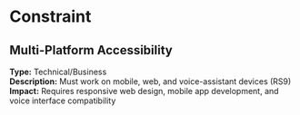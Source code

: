 # Constraint

## Multi-Platform Accessibility
**Type:** Technical/Business  
**Description:** Must work on mobile, web, and voice-assistant devices (RS9)  
**Impact:** Requires responsive web design, mobile app development, and voice interface compatibility